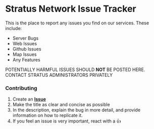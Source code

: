 # Stratus Network Issue Tracker

This is the place to report any issues you find on our services. These include:
- Server Bugs
- Web Issues
- Github Issues
- Map Issues
- Any Features

POTENTIALLY HARMFUL ISSUES SHOULD **NOT** BE POSTED HERE. CONTACT STRATUS ADMINISTRATORS PRIVATELY

### Contributing
1. Create an **[Issue](https://github.com/StratusNetwork/Issues/issues)**
2. Make the title as clear and concise as possible
3. In the description, explain the bug in more detail, and provide information on how to replicate it.
4. If you feel an issue is very important, react with a 👍
